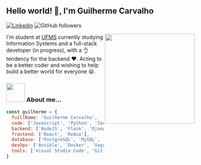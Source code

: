 ## Hello world! 👋, I'm Guilherme Carvalho

[![Linkedin](https://img.shields.io/badge/guilhermercarvalho-blue?style=flat&logo=linkedin)](https://www.linkedin.com/in/guilhermercarvalho/)
![GitHub followers](https://img.shields.io/github/followers/guilhermercarvalho?style=social)

<img align='right' src="https://media.giphy.com/media/jp9D8i0M5NyDwgM61c/giphy.gif" width="240">

I'm student at [UFMS](https://ufms.br) currently studying Information Systems and a full-stack developer (in progress), with a 👌 tendency for the backend ❤️. Acting to be a better coder and wishing to help build a better world for everyone 😃.

### <img src="https://media.giphy.com/media/VgCDAzcKvsR6OM0uWg/giphy.gif" width="50"> About me...

```javascript
const guilherme = {
  fuillName: 'Guilherme Carvalho',
  code: ['Javascript', 'Python', 'Java', 'Bash', 'HTML', 'CSS'],
  backend: ['NodeJS', 'Flask', 'Django'],
  frontend: ['React', 'Redux'],
  database: ['PostgreSQL', 'MySQL', 'MongoDB', 'SQLite'],
  devOps: ['Ansible', 'Docker', 'Vagrant', 'AWS', 'Nginx'],
  tools: ['Visual Studio Code', 'Git'],
}
```
